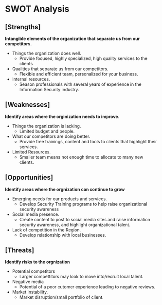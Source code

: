 # SWOT Analysis
## [Strengths]
**Intangible elements of the organization that separate us from our competitors.**
* Things the organization does well.
    * Provide focused, highly specialized, high quality services to the clients 
* Qualities that separate us from our competitors.
    *  Flexible and efficient team, personalized for your business. 
* Internal resources. 
    * Season professionals with several years of experience in the Information Security industry.
## [Weaknesses]
 **Identify areas where the orginization needs to improve.**
 * Things the organization is lacking. 
    * Limited budget and people. 
 * What our competitors are doing better.
    * Provide free trainings, content and tools to clients that highlight their services. 
 * Limited Resources. 
    * Smaller team means not enough time to allocate to many new clients. 
## [Opportunities]
**Identify areas where the orgnization can continue to grow**
* Emerging needs for our products and services. 
    * Develop Security Training programs to help raise organizational security awareness
* Social media presence.
    * Create content to post to social media sites and raise information security awareness, and highlight organizational talent.
* Lack of competition in the Region.
    * Develop relationship with local businesses. 
## [Threats]
**Identify risks to the orgnization**
* Potential competitors
    * Larger compettitors may look to move into/recruit local talent. 
* Negative media
    * Potential of a poor cutomer experience leading to negative reviews.  
* Market instability.
    * Market disruption/small portfolio of client. 